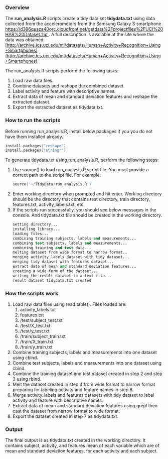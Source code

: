 ### Overview

The **run_analysis.R** scripts create a tidy data set **tidydata.txt** using data collected from the accelerometers from the Samsung Galaxy S smartphone [https://d396qusza40orc.cloudfront.net/getdata%2Fprojectfiles%2FUCI%20HAR%20Dataset.zip ](https://d396qusza40orc.cloudfront.net/getdata%2Fprojectfiles%2FUCI%20HAR%20Dataset.zip ).  A full description is available at the site where the data was obtained: [http://archive.ics.uci.edu/ml/datasets/Human+Activity+Recognition+Using+Smartphones](http://archive.ics.uci.edu/ml/datasets/Human+Activity+Recognition+Using+Smartphones)

The run_analysis.R scripts perform the following tasks:
<ol>
  <li>Load raw data files.</li>
  <li>Combine datasets and reshape the combined dataset.</li>
  <li>Label activity and feature with descriptive names.</li>
  <li>Extract data of mean and standard deviation features and reshape the extracted dataset.</li>
  <li>Export the extracted dataset as tidydata.txt.</li>
</ol>


### How to run the scripts

Before running run_analysis.R, install below packages if you you do not have them installed already.

```S
install.packages("reshape")
install.packages("stringr")
```

To generate tidydata.txt using run_analysis.R, perform the following steps:

<ol>
  <li>Use source() to load run_analysis.R script file. You must provide a correct path to the script file. For example:
  
  ```s
  source('~/TidyData/run_analysis.R')
  ```
  </li>

  <li>Enter working directory when prompted and hit enter. Working directory should be the directory that contains test directory, train directory, features.txt, activity_labels.txt, etc.</li>
  
  <li>If the scripts run successfully, you should see below messages in the console. And tidydata.txt file should be created in the working directory.
  
  ```s
  setting directory...
  installing library...
  loading files...
  combining training subjects, labels and measurements...
  combining test subjects, labels and measurements...
  combining training and test data...
  melting dataset from wide format to narrow format..
  merging activity_labels dataset with tidy dataset...
  merging tidy dataset with features dataset...
  extract data of mean and standard deviation features...
  creating a wide form of the dataset...
  writing the result dataset to a text file...
  result dataset tidydata.txt created
  ```
  </li>
</ol>

### How the scripts work
<ol>
  <li>Load raw data files using read.table(). Files loaded are:
    <ol>
      <li> activity_labels.txt</li>
      <li> features.txt</li>
      <li> /test/subject_test.txt</li>
      <li> /test/X_test.txt</li> 
      <li> /test/y_test.txt</li>
      <li> /train/subject_train.txt</li>
      <li> /train/X_train.txt</li>
      <li> /train/y_train.txt</li>
    </ol>
  </li>
  <li> Combine training subjects, labels and measurements into one dataset using cbind.</li>
  <li> Combine test subjects, labels and measurements into one dataset using cbind.</li>
  <li> Combine the training dataset and test dataset created in step 2 and step 3 using rbind.</li>
  <li> Melt the dataset created in step 4 from wide format to narrow format preparing for labeling activity and feature names in step 6.</li>
  <li> Merge activity_labels and features datasets with tidy dataset to label activity and feature with descriptive names.</li>
  <li> Extract data of mean and standard deviation features using grepl then cast the dataset from narrow format to wide format.</li>
  <li> Export the dataset created in step 7 as tidydata.txt.</li>
</ol>

### Output

The final output is as tidydata.txt created in the working directory. It contains subject, activity, and features mean of each variable which are of mean and standard deviation features, for each activity and each subject. 
